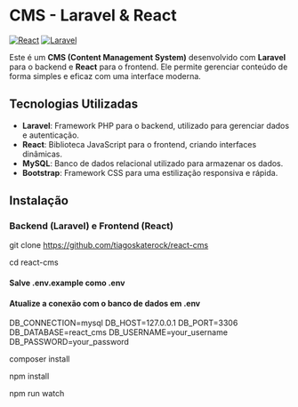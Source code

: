 # CMS - Laravel & React
[![React](https://img.shields.io/badge/React-61DAFB?style=flat-square&logo=react&logoColor=black)](https://reactjs.org/) 
[![Laravel](https://img.shields.io/badge/Laravel-FF2D20?style=flat-square&logo=laravel&logoColor=white)](https://laravel.com/)

Este é um **CMS (Content Management System)** desenvolvido com **Laravel** para o backend e **React** para o frontend. Ele permite gerenciar conteúdo de forma simples e eficaz com uma interface moderna.

## Tecnologias Utilizadas
- **Laravel**: Framework PHP para o backend, utilizado para gerenciar dados e autenticação.
- **React**: Biblioteca JavaScript para o frontend, criando interfaces dinâmicas.
- **MySQL**: Banco de dados relacional utilizado para armazenar os dados.
- **Bootstrap**: Framework CSS para uma estilização responsiva e rápida.

## Instalação

### Backend (Laravel) e Frontend (React)

git clone https://github.com/tiagoskaterock/react-cms

cd react-cms

#### Salve .env.example como .env

#### Atualize a conexão com o banco de dados em .env
DB_CONNECTION=mysql
DB_HOST=127.0.0.1
DB_PORT=3306
DB_DATABASE=react_cms
DB_USERNAME=your_username
DB_PASSWORD=your_password

composer install

npm install

npm run watch
